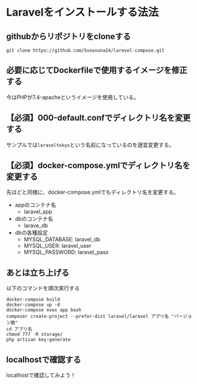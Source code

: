 # Laravelをインストールする法法

## githubからリポジトリをcloneする

```git clone https://github.com/Sunasuna24/laravel-compose.git```

## 必要に応じてDockerfileで使用するイメージを修正する

今はPHPが7.4-apacheというイメージを使用している。

## 【必須】000-default.confでディレクトリ名を変更する

サンプルでは`laraveltokyo`という名前になっているのを適宜変更する。

## 【必須】docker-compose.ymlでディレクトリ名を変更する

先ほどと同様に、docker-compose.ymlでもディレクトリ名を変更する。

- appのコンテナ名
    - laravel_app
- dbのコンテナ名
    - larave_db
- dbの各種設定
    - MYSQL_DATABASE: laravel_db
    - MYSQL_USER: laravel_user
    - MYSQL_PASSWORD: laravel_pass

## あとは立ち上げる

以下のコマンドを順次実行する

```
docker-compose build
docker-compose up -d
docker-compose exex app bash
composer create-project --prefer-dist laravel/laravel アプリ名 "バージョン数"
cd アプリ名
chmod 777 -R storage/
php artisan key:generate
```

## localhostで確認する

localhostで確認してみよう！